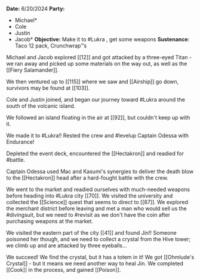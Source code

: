 **Date:** 6/20/2024
**Party:**
- Michael*
- Cole
- Justin
- Jacob*
**Objective:** Make it to #Lukra , get some weapons
**Sustenance**: Taco 12 pack, Crunchwrap™s

Michael and Jacob explored [[12]] and got attacked by a three-eyed Titan - we ran away and picked up some materials on the way out, as well as the [[Fiery Salamander]].

We then ventured up to [[115]] where we saw and [[Airship]] go down, survivors may be found at [[103]]. 

Cole and Justin joined, and began our journey toward #Lukra around the south of the volcanic island.

We followed an island floating in the air at [[92]], but couldn't keep up with it.

We made it to #Lukra!!  Rested the crew and #levelup Captain Odessa with Endurance!

Depleted the event deck, encountered the [[Hectakron]] and readied for #battle.

Captain Odessa used Mac and Kasumi's synergies to deliver the death blow to the [[Hectakron]] head after a hard-fought battle with the crew. 

We went to the market and readied ourselves with much-needed weapons before heading into #Lukra  city [[70]].  We visited the university and collected the [[Science]] quest that seems to direct to [[87]]. We explored the merchant district before leaving and met a man who would sell us the #divingsuit, but we need to #revisit as we don't have the coin after purchasing weapons at the market. 

We visited the eastern part of the city [[41]] and found Jin!! Someone poisoned her though, and we need to collect a crystal from the Hive tower; we climb up and are attacked by three eyeballs...

We succeed! We find the crystal, but it has a totem in it! We got [[Ohmlude's Crystal]] - but it means we need another way to heal Jin. We completed [[Cook]] in the process, and gained [[Poison]]. 




